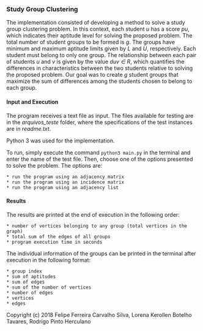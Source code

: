 ### Study Group Clustering

The implementation consisted of developing a method to solve a study group clustering problem. In this context, each student *u* has a score *pu*, which indicates their aptitude level for solving the proposed problem. The total number of student groups to be formed is *g*. The groups have minimum and maximum aptitude limits given by *L* and *U*, respectively. Each student must belong to only one group. The relationship between each pair of students *u* and *v* is given by the value *duv ∈ R*, which quantifies the differences in characteristics between the two students relative to solving the proposed problem. Our goal was to create *g* student groups that maximize the sum of differences among the students chosen to belong to each group.

#### Input and Execution

The program receives a text file as input. The files available for testing are in the *arquivos_teste* folder, where the specifications of the test instances are in *readme.txt*.

Python 3 was used for the implementation.

To run, simply execute the command `python3 main.py` in the terminal and enter the name of the test file. Then, choose one of the options presented to solve the problem. The options are:

	* run the program using an adjacency matrix
	* run the program using an incidence matrix
	* run the program using an adjacency list

#### Results

The results are printed at the end of execution in the following order:

	* number of vertices belonging to any group (total vertices in the graph)
	* total sum of the edges of all groups
	* program execution time in seconds

The individual information of the groups can be printed in the terminal after execution in the following format:

	* group index
	* sum of aptitudes
	* sum of edges
	* sum of the number of vertices
	* number of edges
	* vertices
	* edges

Copyright (c) 2018 Felipe Ferreira Carvalho Silva, Lorena Kerollen Botelho Tavares, Rodrigo Pinto Herculano
